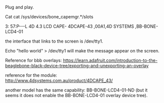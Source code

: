 Plug and play.

Cat cat /sys/devices/bone_capemgr.*/slots

 3: 57:P---L 4D 4.3 LCD CAPE- 4DCAPE-43      ,00A1,4D SYSTEMS      ,BB-BONE-LCD4-01

the interface that links to the screen is /dev/tty1.

Echo "hello world" > /dev/tty1  will make the message appear on the screen.

Reference for bbb overlays: https://learn.adafruit.com/introduction-to-the-beaglebone-black-device-tree/exporting-and-unexporting-an-overlay

reference for the module: http://www.4dsystems.com.au/product/4DCAPE_43/

another model has the same capability: BB-BONE-LCD4-01-ND (but it seems it does not enable the BB-BONE-LCD4-01 overlay device tree).
